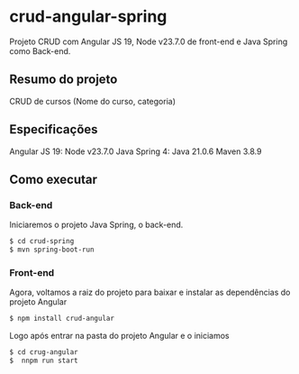 # crud-angular-spring

Projeto CRUD com Angular JS 19, Node v23.7.0 de front-end e Java Spring como Back-end.

## Resumo do projeto

CRUD de cursos (Nome do curso, categoria)

## Especificações

Angular JS 19: Node v23.7.0
Java Spring 4: Java 21.0.6
  Maven 3.8.9

## Como executar

### Back-end

Iniciaremos o projeto Java Spring, o back-end.

``` bash
$ cd crud-spring
$ mvn spring-boot-run

```

### Front-end

Agora, voltamos a raiz do projeto para baixar e instalar as dependências do projeto Angular

``` bash
$ npm install crud-angular
```

Logo após entrar na pasta do projeto Angular e o iniciamos

``` bash
$ cd crug-angular
$  nnpm run start
```

